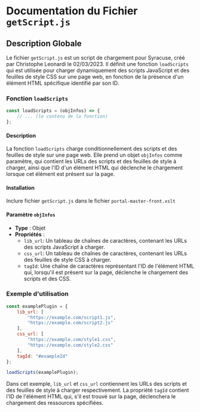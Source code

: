 
# Documentation du Fichier `getScript.js`

## Description Globale

Le fichier `getScript.js` est un script de chargement pour Syracuse, créé par Christophe Leonardi le 02/03/2023. Il définit une fonction `loadScripts` qui est utilisée pour charger dynamiquement des scripts JavaScript et des feuilles de style CSS sur une page web, en fonction de la présence d'un élément HTML spécifique identifié par son ID.

### Fonction `loadScripts`

```javascript
const loadScripts = (objInfos) => {
    // ... (le contenu de la fonction)
};
```

#### Description
La fonction `loadScripts` charge conditionnellement des scripts et des feuilles de style sur une page web. Elle prend un objet `objInfos` comme paramètre, qui contient les URLs des scripts et des feuilles de style à charger, ainsi que l'ID d'un élément HTML qui déclenche le chargement lorsque cet élément est présent sur la page.

#### Installation
Inclure fichier `getScript.js` dans le fichier `portal-master-front.xslt`

#### Paramètre `objInfos`

- **Type** : Objet
- **Propriétés** :
    - `lib_url`: Un tableau de chaînes de caractères, contenant les URLs des scripts JavaScript à charger.
    - `css_url`: Un tableau de chaînes de caractères, contenant les URLs des feuilles de style CSS à charger.
    - `tagId`: Une chaîne de caractères représentant l'ID de l'élément HTML qui, lorsqu'il est présent sur la page, déclenche le chargement des scripts et des CSS.

### Exemple d'utilisation

```javascript
const examplePlugin = {
    lib_url: [
        "https://example.com/script1.js",
        "https://example.com/script2.js"
    ],
    css_url: [
        "https://example.com/style1.css",
        "https://example.com/style2.css"
    ],
    tagId: "#exampleId"
};

loadScripts(examplePlugin);
```

Dans cet exemple, `lib_url` et `css_url` contiennent les URLs des scripts et des feuilles de style à charger respectivement. La propriété `tagId` contient l'ID de l'élément HTML qui, s'il est trouvé sur la page, déclenchera le chargement des ressources spécifiées.
